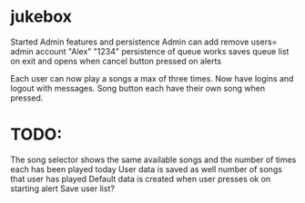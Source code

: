 # jukebox

Started Admin features and persistence
Admin can add remove users= admin account "Alex" "1234"
persistence of queue works saves queue list on exit and opens when cancel button pressed on alerts

Each user can now play a songs a max of three times. Now have logins and logout with messages.
Song button each have their own song when pressed.

# TODO:
  The song selector shows the same available songs and the number of times each has been played today
  User data is saved as well number of songs that user has played
  Default data is created when user presses ok on starting alert
  Save user list?
